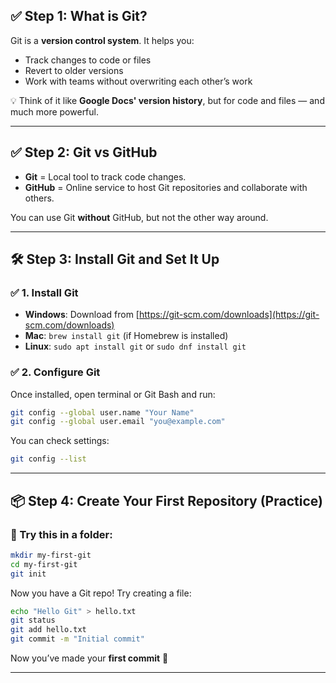 ## ✅ Step 1: What is Git?

Git is a **version control system**.
It helps you:

* Track changes to code or files
* Revert to older versions
* Work with teams without overwriting each other’s work

💡 Think of it like **Google Docs' version history**, but for code and files — and much more powerful.

---

## ✅ Step 2: Git vs GitHub

* **Git** = Local tool to track code changes.
* **GitHub** = Online service to host Git repositories and collaborate with others.

You can use Git **without** GitHub, but not the other way around.

---

## 🛠️ Step 3: Install Git and Set It Up

### ✅ 1. Install Git

* **Windows**: Download from [https://git-scm.com/downloads](https://git-scm.com/downloads)
* **Mac**: `brew install git` (if Homebrew is installed)
* **Linux**: `sudo apt install git` or `sudo dnf install git`

### ✅ 2. Configure Git

Once installed, open terminal or Git Bash and run:

```bash
git config --global user.name "Your Name"
git config --global user.email "you@example.com"
```

You can check settings:

```bash
git config --list
```

---

## 📦 Step 4: Create Your First Repository (Practice)

### 🧪 Try this in a folder:

```bash
mkdir my-first-git
cd my-first-git
git init
```

Now you have a Git repo! Try creating a file:

```bash
echo "Hello Git" > hello.txt
git status
git add hello.txt
git commit -m "Initial commit"
```

Now you’ve made your **first commit** 🎉

---

